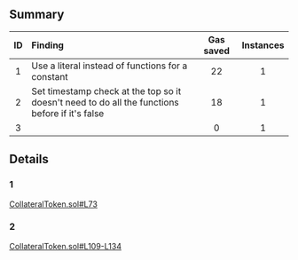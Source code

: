 ## Summary
|ID     | Finding|  Gas saved| Instances |
|:----: | :---           |              :----:    |  :----:         |
|1       | Use a literal instead of functions for a constant|   22   | 1 |
| 2      | Set timestamp check at the top so it doesn't need to do all the functions before if it's false| 18| 1 |
| 3      || 0| 1 |

## Details
### 1 
[CollateralToken.sol#L73](https://github.com/code-423n4/2023-01-astaria/blob/main/src/CollateralToken.sol#L73)

### 2
[CollateralToken.sol#L109-L134](https://github.com/code-423n4/2023-01-astaria/blob/main/src/CollateralToken.sol#L109-L134)